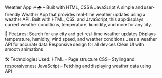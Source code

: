 Weather App ☀️🌧️ – Built with HTML, CSS & JavaScript
A simple and user-friendly Weather App that provides real-time weather updates using a weather API. Built with HTML, CSS, and JavaScript, this app displays current weather conditions, temperature, humidity, and more for any city.

🚀 Features:
Search for any city and get real-time weather updates
Displays temperature, humidity, wind speed, and weather conditions
Uses a weather API for accurate data
Responsive design for all devices
Clean UI with smooth animations

🛠️ Technologies Used:
HTML – Page structure
CSS – Styling and responsiveness
JavaScript – Fetching and displaying weather data using API
